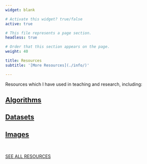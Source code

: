 ```yaml
---
widget: blank

# Activate this widget? true/false
active: true

# This file represents a page section.
headless: true

# Order that this section appears on the page.
weight: 40

title: Resources
subtitle: '[More Resources](./info/)'

---
```


Resources which I have used in teaching and research, including:
## [Algorithms](/info/algorithms)
## [Datasets](/info/datasets)
## [Images](/info/images)

&nbsp;

[SEE ALL RESOURCES <i class="fas fa-angle-right"></i>](./info/)